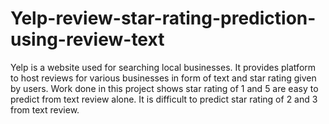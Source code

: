 # Yelp-review-star-rating-prediction-using-review-text
Yelp is a website used for searching local businesses. It provides platform to host reviews for various businesses in form of text and star rating given by users. Work done in this project shows star rating of 1 and 5 are easy to predict from text review alone. It is difficult to predict star rating of 2 and 3 from text review.
